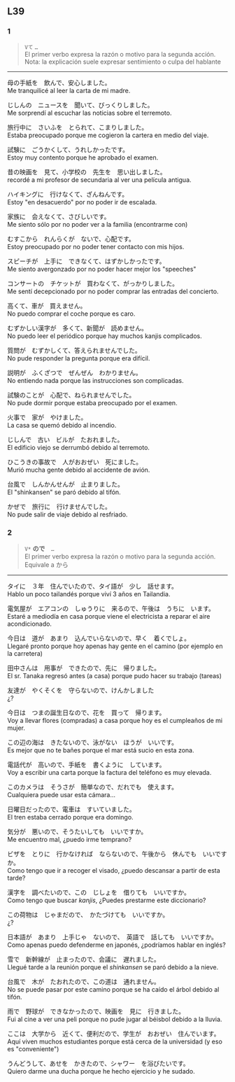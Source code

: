 L39
---


### 1

> ``` Vて ``` ```…```  
> El primer verbo expresa la razón o motivo para la segunda acción.  
> Nota: la explicación suele expresar sentimiento o culpa del hablante

***

母の手紙を　飲んで、安心しました。  
Me tranquilicé al leer la carta de mi madre.

じしんの　ニュースを　聞いて、びっくりしました。  
Me sorprendí al escuchar las noticias sobre el terremoto.

旅行中に　さいふを　とられて、こまりしました。  
Estaba preocupado porque me cogieron la cartera en medio del viaje.

試験に　ごうかくして、うれしかったです。  
Estoy muy contento porque he aprobado el examen.

昔の映画を　見て、小学校の　先生を　思い出しました。  
recordé a mi profesor de secundaria al ver una película antigua.

ハイキングに　行けなくて、ざんねんです。  
Estoy "en desacuerdo" por no poder ir de escalada.

家族に　会えなくて、さびしいです。  
Me siento sólo por no poder ver a la familia (encontrarme con)

むすこから　れんらくが　ないで、心配です。  
Estoy preocupado por no poder tener contacto con mis hijos.

スピーチが　上手に　できなくて、はずかしかったです。  
Me siento avergonzado por no poder hacer mejor los "speeches"

コンサートの　チケットが　買わなくて、がっかりしました。  
Me sentí decepcionado por no poder comprar las entradas del concierto.

高くて、車が　買えません。  
No puedo comprar el coche porque es caro.

むずかしい漢字が　多くて、新聞が　読めません。  
No puedo leer el periódico porque hay muchos kanjis complicados.

質問が　むずかしくて、答えられませんでした。  
No pude responder la pregunta porque era difícil.

説明が　ふくざつで　ぜんぜん　わかりません。  
No entiendo nada porque las instrucciones son complicadas.

試験のことが　心配で、ねられませんでした。  
No pude dormir porque estaba preocupado por el examen.

火事で　家が　やけました。  
La casa se quemó debido al incendio.

じしんで　古い　ビルが　たおれました。  
El edificio viejo se derrumbó debido al terremoto.

ひこうきの事故で　人がおおぜい　死にました。  
Murió mucha gente debido al accidente de avión.

台風で　しんかんせんが　止まりました。  
El "shinkansen" se paró debido al tifón.

かぜで　旅行に　行けませんでした。  
No pude salir de viaje debido al resfriado.


### 2

> ``` V* ``` **ので**　```…```  
> El primer verbo expresa la razón o motivo para la segunda acción.  
> Equivale a から

***

タイに　３年　住んでいたので、タイ語が　少し　話せます。  
Hablo un poco tailandés porque viví 3 años en Tailandia.  

電気屋が　エアコンの　しゅうりに　来るので、午後は　うちに　います。  
Estaré a mediodía en casa porque viene el electricista a reparar el aire acondicionado.

今日は　道が　あまり　込んでいらないので、早く　着くでしょ。  
Llegaré pronto porque hoy apenas hay gente en el camino (por ejemplo en la carretera)

田中さんは　用事が　できたので、先に　帰りました。  
El sr. Tanaka regresó antes (a casa) porque pudo hacer su trabajo (tareas)

友達が　やくそくを　守らないので、けんかしました  
¿?

今日は　つまの誕生日なので、花を　買って　帰ります。  
Voy a llevar flores (compradas) a casa porque hoy es el cumpleaños de mi mujer.

この辺の海は　きたないので、泳がない　ほうが　いいです。  
Es mejor que no te bañes porque el mar está sucio en esta zona.

電話代が　高いので、手紙を　書くように　しています。  
Voy a escribir una carta porque la factura del teléfono es muy elevada.

このカメラは　そうさが　簡単なので、だれでも　使えます。  
Cualquiera puede usar esta cámara…

日曜日だったので、電車は　すいていました。  
El tren estaba cerrado porque era domingo.

気分が　悪いので、そうたいしても　いいですか。  
Me encuentro mal, ¿puedo irme temprano?

ビザを　とりに　行かなければ　ならないので、午後から　休んでも　いいですか。  
Como tengo que ir a recoger el visado, ¿puedo descansar a partir de esta tarde?

漢字を　調べたいので、この　じしょを　借りても　いいですか。  
Como tengo que buscar *kanjis*, ¿Puedes prestarme este diccionario?

この荷物は　じゃまだので、　かたづけても　いいですか。  
¿?

日本語が　あまり　上手じゃ　ないので、　英語で　話しても　いいですか。  
Como apenas puedo defenderme en japonés, ¿podríamos hablar en inglés?

雪で　新幹線が　止まったので、会議に　遅れました。  
Llegué tarde a la reunión porque el *shinkansen* se paró debido a la nieve.

台風で　木が　たおれたので、この道は　通れません。  
No se puede pasar por este camino porque se ha caído el árbol debido al tifón.

雨で　野球が　できなかったので、映画を　見に　行きました。  
Fui al cine a ver una peli porque no pude jugar al béisbol debido a la lluvia.

ここは　大学から　近くて、便利だので、学生が　おおぜい　住んでいます。  
Aquí viven muchos estudiantes porque está cerca de la universidad (y eso es "conveniente")

うんどうして、あせを　かきたので、シャワー　を浴びたいです。  
Quiero darme una ducha porque he hecho ejercicio y he sudado.
